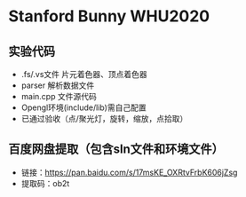 # Stanford Bunny WHU2020
## 实验代码
- .fs/.vs文件 片元着色器、顶点着色器
- parser 解析数据文件
- main.cpp 文件源代码
- Opengl环境(include/lib)需自己配置
- 已通过验收（点/聚光灯，旋转，缩放，点拾取）
## 百度网盘提取（包含sln文件和环境文件）
- 链接：https://pan.baidu.com/s/17msKE_OXRtvFrbK606jZsg 
- 提取码：ob2t 

